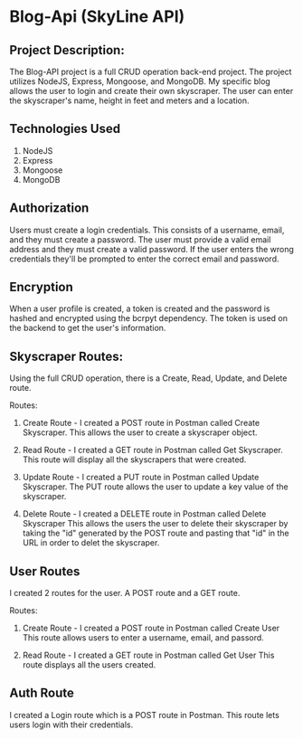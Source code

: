 # Blog-Api (SkyLine API)

## Project Description:

The Blog-API project is a full CRUD operation back-end project. The project utilizes NodeJS, Express, Mongoose, and MongoDB.
My specific blog allows the user to login and create their own skyscraper. The user can enter the skyscraper's name, height
in feet and meters and a location.

## Technologies Used
1. NodeJS
2. Express
3. Mongoose
4. MongoDB

## Authorization

Users must create a login credentials. This consists of a username, email, and they must create a password.
The user must provide a valid email address and they must create a valid password. If the user enters the
wrong credentials they'll be prompted to enter the correct email and password. 

## Encryption

When a user profile is created, a token is created and the password is hashed and encrypted using
the bcrpyt dependency. The token is used on the backend to get the user's information. 

## Skyscraper Routes:

Using the full CRUD operation, there is a Create, Read, Update, and Delete route.

Routes:
1. Create Route - I created a POST route in Postman called Create Skyscraper.
                  This allows the user to create a skyscraper object.

2. Read Route - I created a GET route in Postman called Get Skyscraper.
                This route will display all the skyscrapers that were created.

3. Update Route - I created a PUT route in Postman called Update Skyscraper.
                 The PUT route allows the user to update a key value of the
                 skyscraper. 

4. Delete Route - I created a DELETE route in Postman called Delete Skyscraper
                 This allows the users the user to delete their skyscraper by
                 taking the "id" generated by the POST route and pasting that
                 "id" in the URL in order to delet the skyscraper.

## User Routes

I created 2 routes for the user. A POST route and a GET route.

Routes: 
1. Create Route - I created a POST route in Postman called Create User
                  This route allows users to enter a username, email, and passord.

2. Read Route - I created a GET route in Postman called Get User
                This route displays all the users created.

## Auth Route

I created a Login route which is a POST route in Postman. This route lets users login with their credentials.

